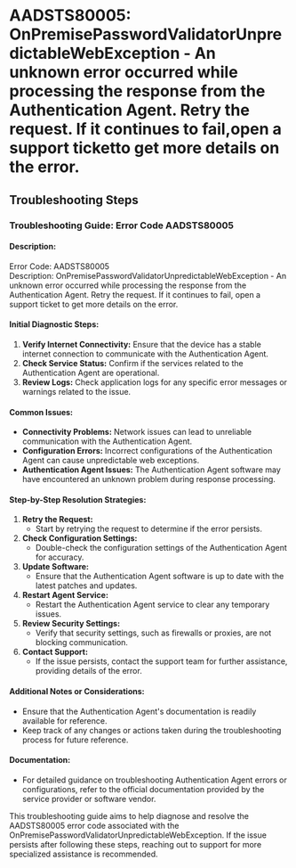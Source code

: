 # AADSTS80005: OnPremisePasswordValidatorUnpredictableWebException - An unknown error occurred while processing the response from the Authentication Agent. Retry the request. If it continues to fail,open a support ticketto get more details on the error.


## Troubleshooting Steps
### Troubleshooting Guide: Error Code AADSTS80005

#### Description:
Error Code: AADSTS80005  
Description: OnPremisePasswordValidatorUnpredictableWebException - An unknown error occurred while processing the response from the Authentication Agent. Retry the request. If it continues to fail, open a support ticket to get more details on the error.

#### Initial Diagnostic Steps:
1. **Verify Internet Connectivity:** Ensure that the device has a stable internet connection to communicate with the Authentication Agent.
2. **Check Service Status:** Confirm if the services related to the Authentication Agent are operational.
3. **Review Logs:** Check application logs for any specific error messages or warnings related to the issue.

#### Common Issues:
- **Connectivity Problems:** Network issues can lead to unreliable communication with the Authentication Agent.
- **Configuration Errors:** Incorrect configurations of the Authentication Agent can cause unpredictable web exceptions.
- **Authentication Agent Issues:** The Authentication Agent software may have encountered an unknown problem during response processing.

#### Step-by-Step Resolution Strategies:
1. **Retry the Request:**
   - Start by retrying the request to determine if the error persists.
2. **Check Configuration Settings:**
   - Double-check the configuration settings of the Authentication Agent for accuracy.
3. **Update Software:**
   - Ensure that the Authentication Agent software is up to date with the latest patches and updates.
4. **Restart Agent Service:**
   - Restart the Authentication Agent service to clear any temporary issues.
5. **Review Security Settings:**
   - Verify that security settings, such as firewalls or proxies, are not blocking communication.
6. **Contact Support:**
   - If the issue persists, contact the support team for further assistance, providing details of the error.

#### Additional Notes or Considerations:
- Ensure that the Authentication Agent's documentation is readily available for reference.
- Keep track of any changes or actions taken during the troubleshooting process for future reference.

#### Documentation:
- For detailed guidance on troubleshooting Authentication Agent errors or configurations, refer to the official documentation provided by the service provider or software vendor.

This troubleshooting guide aims to help diagnose and resolve the AADSTS80005 error code associated with the OnPremisePasswordValidatorUnpredictableWebException. If the issue persists after following these steps, reaching out to support for more specialized assistance is recommended.